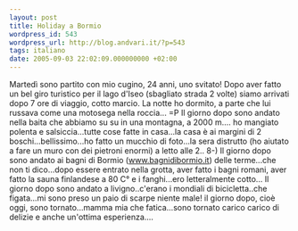 ```yaml
---
layout: post
title: Holiday a Bormio
wordpress_id: 543
wordpress_url: http://blog.andvari.it/?p=543
tags: italiano
date: 2005-09-03 22:02:09.000000000 +02:00
---
```

Martedì sono partito con mio cugino, 24 anni, uno svitato! Dopo aver fatto un bel giro turistico per il lago d'Iseo (sbagliato strada 2 volte) siamo arrivati dopo 7 ore di viaggio, cotto marcio.
La notte ho dormito, a parte che lui russava come una motosega nella  roccia... =P
Il giorno dopo sono andato nella baita che abbiamo su su in una montagna, a 2000 m.... ho mangiato polenta e salsiccia...tutte cose fatte in casa...la casa è ai margini di 2 boschi...bellissimo...ho fatto un mucchio di foto...la sera distrutto (ho aiutato a fare un muro con dei pietroni enormi) a letto alle 2.. <span class="moz-smiley-s11"><span> 8-) </span></span>
Il giorno dopo sono andato ai bagni di Bormio (<a class="moz-txt-link-abbreviated" href="http://www.bagnidibormio.it/">www.bagnidibormio.it</a>) delle terme...che non ti dico...dopo essere entrato nella grotta, aver fatto i bagni romani, aver fatto la sauna finlandese a 80 C° e i fanghi...ero letteralmente cotto...
Il giorno dopo sono andato a livigno..c'erano i mondiali di bicicletta..che figata...mi sono preso un paio di scarpe niente male!
il giorno dopo, cioè oggi, sono tornato...mamma mia che fatica...sono tornato carico carico di delizie e anche un'ottima esperienza....
